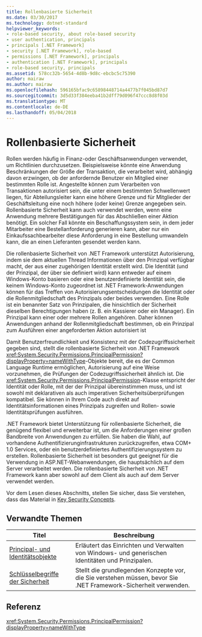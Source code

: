 ```yaml
---
title: Rollenbasierte Sicherheit
ms.date: 03/30/2017
ms.technology: dotnet-standard
helpviewer_keywords:
- role-based security, about role-based security
- user authentication, principals
- principals [.NET Framework]
- security [.NET Framework], role-based
- permissions [.NET Framework], principals
- authentication [.NET Framework], principals
- role-based security, principals
ms.assetid: 578cc32b-5654-4d8b-9d8c-ebcbc5c75390
author: mairaw
ms.author: mairaw
ms.openlocfilehash: 596165bfac9c65898448714a4477b7f045bd87d7
ms.sourcegitcommit: 3d5d33f384eeba41b2dff79d096f47ccc8d8f03d
ms.translationtype: MT
ms.contentlocale: de-DE
ms.lasthandoff: 05/04/2018
---
```

# <a name="role-based-security"></a>Rollenbasierte Sicherheit
Rollen werden häufig in Finanz-oder Geschäftsanwendungen verwendet, um Richtlinien durchzusetzen. Beispielsweise könnte eine Anwendung Beschränkungen der Größe der Transaktion, die verarbeitet wird, abhängig davon erzwingen, ob der anfordernde Benutzer ein Mitglied einer bestimmten Rolle ist. Angestellte können zum Verarbeiten von Transaktionen autorisiert sein, die unter einem bestimmten Schwellenwert liegen, für Abteilungsleiter kann eine höhere Grenze und für Mitglieder der Geschäftsleitung eine noch höhere (oder keine) Grenze angegeben sein. Rollenbasierte Sicherheit kann auch verwendet werden, wenn eine Anwendung mehrere Bestätigungen für das Abschließen einer Aktion benötigt. Ein solcher Fall könnte ein Beschaffungssystem sein, in dem jeder Mitarbeiter eine Bestellanforderung generieren kann, aber nur ein Einkaufssachbearbeiter diese Anforderung in eine Bestellung umwandeln kann, die an einen Lieferanten gesendet werden kann.  
  
 Die rollenbasierte Sicherheit von .NET Framework unterstützt Autorisierung, indem sie dem aktuellen Thread Informationen über den Prinzipal verfügbar macht, der aus einer zugehörigen Identität erstellt wird. Die Identität (und der Prinzipal, der über sie definiert wird) kann entweder auf einem Windows-Konto basieren oder eine benutzerdefinierte Identität sein, die keinem Windows-Konto zugeordnet ist .NET Framework-Anwendungen können für das Treffen von Autorisierungsentscheidungen die Identität oder die Rollenmitgliedschaft des Prinzipals oder beides verwenden. Eine Rolle ist ein benannter Satz von Prinzipalen, die hinsichtlich der Sicherheit dieselben Berechtigungen haben (z. B. ein Kassierer oder ein Manager). Ein Prinzipal kann einer oder mehrere Rollen angehören. Daher können Anwendungen anhand der Rollenmitgliedschaft bestimmen, ob ein Prinzipal zum Ausführen einer angeforderten Aktion autorisiert ist  
  
 Damit Benutzerfreundlichkeit und Konsistenz mit der Codezugriffssicherheit gegeben sind, stellt die rollenbasierte Sicherheit von .NET Framework <xref:System.Security.Permissions.PrincipalPermission?displayProperty=nameWithType>-Objekte bereit, die es der Common Language Runtime ermöglichen, Autorisierung auf eine Weise vorzunehmen, die Prüfungen der Codezugriffssicherheit ähnlich ist. Die <xref:System.Security.Permissions.PrincipalPermission>-Klasse entspricht der Identität oder Rolle, mit der der Prinzipal übereinstimmen muss, und ist sowohl mit deklarativen als auch imperativen Sicherheitsüberprüfungen kompatibel. Sie können in Ihrem Code auch direkt auf Identitätsinformationen eines Prinzipals zugreifen und Rollen- sowie Identitätsprüfungen ausführen.  
  
 .NET Framework bietet Unterstützung für rollenbasierte Sicherheit, die genügend flexibel und erweiterbar ist, um die Anforderungen einer großen Bandbreite von Anwendungen zu erfüllen. Sie haben die Wahl, auf vorhandene Authentifizierunginfrastrukturen zurückzugreifen, etwa COM+ 1.0 Services, oder ein benutzerdefiniertes Authentifizierungssystem zu erstellen. Rollenbasierte Sicherheit ist besonders gut geeignet für die Verwendung in ASP.NET-Webanwendungen, die hauptsächlich auf dem Server verarbeitet werden. Die rollenbasierte Sicherheit von .NET Framework kann aber sowohl auf dem Client als auch auf dem Server verwendet werden.  
  
 Vor dem Lesen dieses Abschnitts, stellen Sie sicher, dass Sie verstehen, dass das Material in [Key Security Concepts](../../../docs/standard/security/key-security-concepts.md).  
  
## <a name="related-topics"></a>Verwandte Themen  
  
|Titel|Beschreibung|  
|-----------|-----------------|  
|[Principal- und Identitätsobjekte](../../../docs/standard/security/principal-and-identity-objects.md)|Erläutert das Einrichten und Verwalten von Windows- und generischen Identitäten und Prinzipalen.|  
|[Schlüsselbegriffe der Sicherheit](../../../docs/standard/security/key-security-concepts.md)|Stellt die grundlegenden Konzepte vor, die Sie verstehen müssen, bevor Sie .NET Framework-Sicherheit verwenden.|  
  
## <a name="reference"></a>Referenz  
 <xref:System.Security.Permissions.PrincipalPermission?displayProperty=nameWithType>
